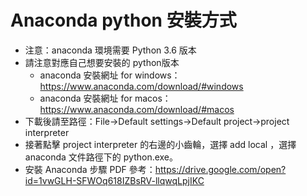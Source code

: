 # Anaconda python 安裝方式

- 注意：anaconda 環境需要 Python 3.6 版本
- 請注意對應自己想要安裝的 python版本
    - anaconda 安裝網址 for windows：https://www.anaconda.com/download/#windows
    - anaconda 安裝網址 for macos：https://www.anaconda.com/download/#macos
- 下載後請至路徑：File->Default settings->Default project->project interpreter
- 接著點擊 project interpreter 的右邊的小齒輪，選擇 add local ，選擇 anaconda 文件路徑下的 python.exe。
- 安裝 Anaconda 步驟 PDF 參考：https://drive.google.com/open?id=1vwGLH-SFWOq618IZBsRV-llqwqLpjIKC
